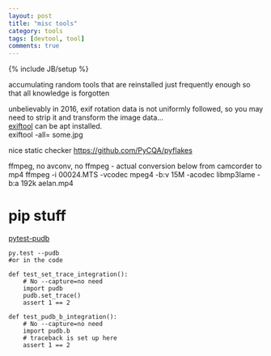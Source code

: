 ```yaml
---
layout: post
title: "misc tools"
category: tools
tags: [devtool, tool]
comments: true
---
```

{% include JB/setup %}
  
accumulating random tools that are reinstalled just frequently enough so that all knowledge is forgotten
  
  
unbelievably in 2016, exif rotation data is not uniformly followed, so you may need to strip it and transform the image data...  
[exiftool](http://www.sno.phy.queensu.ca/~phil/exiftool/) can be apt installed.  
exiftool -all= some.jpg
  
  
nice static checker <https://github.com/PyCQA/pyflakes>
  
  
ffmpeg, no avconv, no ffmpeg - actual conversion below from camcorder to mp4
ffmpeg -i 00024.MTS -vcodec mpeg4 -b:v 15M -acodec libmp3lame -b:a 192k aelan.mp4
  
  
# pip stuff
  
[pytest-pudb](https://pypi.python.org/pypi/pytest-pudb)
```
py.test --pudb
#or in the code
```
```
def test_set_trace_integration():
    # No --capture=no need
    import pudb
    pudb.set_trace()
    assert 1 == 2

def test_pudb_b_integration():
    # No --capture=no need
    import pudb.b
    # traceback is set up here
    assert 1 == 2
```
